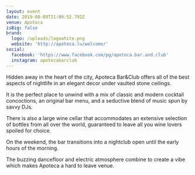 ```yaml
---
layout: event
date: 2019-08-09T21:00:52.792Z
venue: Apoteca
isBig: false
brand:
  logo: /uploads/logowhite.png
  website: 'http://apoteca.lu/welcome/'
social:
  facebook: 'https://www.facebook.com/pg/apoteca.bar.and.club'
  instagram: apotecabarclub
---
```


Hidden away in the heart of the city, Apoteca Bar&Club offers all of the best aspects of nightlife in an elegant decor under vaulted stone ceilings.

It is the perfect place to unwind with a mix of classic and modern cocktail concoctions, an original bar menu, and a seductive blend of music spun by savvy DJs.

There is also a large wine cellar that accommodates an extensive selection of bottles from all over the world, guaranteed to leave all you wine lovers spoiled for choice.

On the weekend, the bar transitions into a nightclub open until the early hours of the morning.

The buzzing dancefloor and electric atmosphere combine to create a vibe which makes Apoteca a hard to leave venue.

